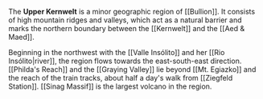 The **Upper Kernwelt** is a minor geographic region of [[Bullion]]. It consists of high mountain ridges and valleys, which act as a natural barrier and marks the northern boundary between the [[Kernwelt]] and the [[Aed & Maed]].

Beginning in the northwest with the [[Valle Insólito]] and her [[Rio Insólito|river]], the region flows towards the east-south-east direction. [[Philda's Reach]] and the [[Graying Valley]] lie beyond [[Mt. Egiazko]] and the reach of the train tracks, about half a day's walk from [[Ziegfeld Station]]. [[Sinag Massif]] is the largest volcano in the region.